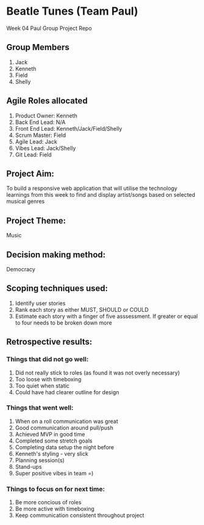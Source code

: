 # Beatle Tunes (Team Paul)
Week 04 Paul Group Project Repo

## Group Members
1. Jack
2. Kenneth
3. Field
4. Shelly

## Agile Roles allocated
1. Product Owner: Kenneth
2. Back End Lead: N/A
3. Front End Lead: Kenneth/Jack/Field/Shelly
4. Scrum Master: Field
5. Agile Lead: Jack
6. Vibes Lead: Jack/Shelly
7. Git Lead: Field

## Project Aim:
To build a responsive web application that will utilise the technology learnings from this week to find and display artist/songs based on selected musical genres

## Project Theme:
Music

## Decision making method:
Democracy

## Scoping techniques used:
1. Identify user stories
2. Rank each story as either MUST, SHOULD or COULD
3. Estimate each story with a finger of five asssessment.  If greater or equal to four needs to be broken down more

## Retrospective results:
### Things that did not go well:
1. Did not really stick to roles (as found it was not overly necessary)
2. Too loose with timeboxing
3. Too quiet when static
4. Could have had clearer outline for design

### Things that went well:
1. When on a roll communication was great
2. Good communication around pull/push
3. Achieved MVP in good time
4. Completed some stretch goals
5. Completing data setup the night before
6. Kenneth's styling - very slick
7. Planning session(s)
8. Stand-ups
9. Super positive vibes in team =)

### Things to focus on for next time:
1. Be more concious of roles
2. Be more active with timeboxing
3. Keep communication consistent throughout project
